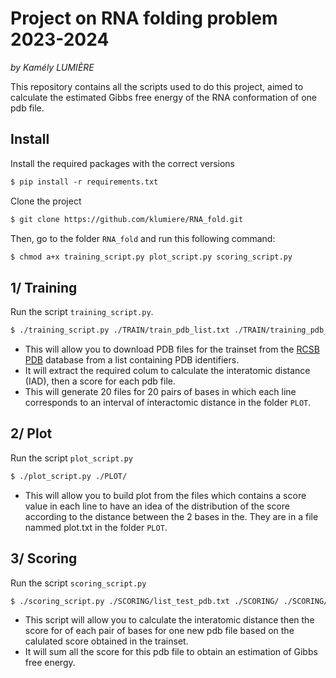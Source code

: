 # Project on RNA folding problem 2023-2024

_by Kamély LUMIÈRE_

This repository contains all the scripts  used to do this project, aimed to calculate the estimated Gibbs free energy of the RNA conformation of one pdb file. 


## Install


Install the required packages with the correct versions
```markdown
$ pip install -r requirements.txt
```

Clone the project 
```markdown
$ git clone https://github.com/klumiere/RNA_fold.git
```

Then, go to the folder `RNA_fold` and run this following command:
```markdown
$ chmod a+x training_script.py plot_script.py scoring_script.py
```
 

## 1/ Training

Run the script `training_script.py`.


```markdown
$ ./training_script.py ./TRAIN/train_pdb_list.txt ./TRAIN/training_pdb_files/ ./PLOT/ trainset_dist
```
- This will allow you to download PDB files for the trainset from the [RCSB PDB](https://www.rcsb.org) database from a list containing PDB identifiers.
- It will extract the required colum to calculate the interatomic distance (IAD), then a score for each pdb file.
- This will generate 20 files for 20 pairs of bases in which each line corresponds to an interval of interactomic distance in the folder `PLOT`.

## 2/ Plot

Run the script `plot_script.py` 
```markdown
$ ./plot_script.py ./PLOT/
```
- This will allow you to build plot from the files which contains a score value in each line to have an idea of the distribution of the score according to the distance between the 2 bases in the. They are in a file nammed plot.txt in the folder `PLOT`.
  
## 3/ Scoring

Run the script `scoring_script.py`
```markdown
$ ./scoring_script.py ./SCORING/list_test_pdb.txt ./SCORING/ ./SCORING/2O3Y.txt ./PLOT/ ./score_without_interpolation.txt
```
- This script will allow you to calculate the interatomic distance then the score for of each pair of bases  for one new pdb file based on the calulated score obtained in the trainset.
- It will sum all the score for this pdb file to obtain an estimation of Gibbs free energy.
  


